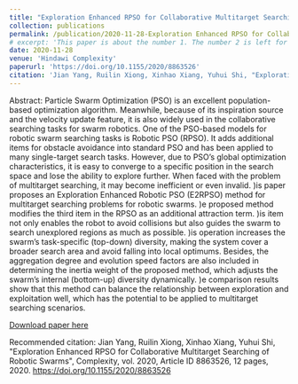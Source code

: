 ```yaml
---
title: "Exploration Enhanced RPSO for Collaborative Multitarget Searching of Robotic Swarms"
collection: publications
permalink: /publication/2020-11-28-Exploration Enhanced RPSO for Collaborative Multitarget Searching of Robotic Swarms
# excerpt: 'This paper is about the number 1. The number 2 is left for future work.'
date: 2020-11-28
venue: 'Hindawi Complexity'
paperurl: 'https://doi.org/10.1155/2020/8863526'
citation: 'Jian Yang, Ruilin Xiong, Xinhao Xiang, Yuhui Shi, "Exploration Enhanced RPSO for Collaborative Multitarget Searching of Robotic Swarms", Complexity, vol. 2020, Article ID 8863526, 12 pages, 2020. https://doi.org/10.1155/2020/8863526'
---
```

Abstract: Particle Swarm Optimization (PSO) is an excellent population-based optimization algorithm. Meanwhile, because of its inspiration source and the velocity update feature, it is also widely used in the collaborative searching tasks for swarm robotics. One of the PSO-based models for robotic swarm searching tasks is Robotic PSO (RPSO). It adds additional items for obstacle avoidance into standard PSO and has been applied to many single-target search tasks. However, due to PSO’s global optimization characteristics, it is easy to converge to a specific position in the search space and lose the ability to explore further. When faced with the problem of multitarget searching, it may become inefficient or even invalid. )is paper proposes an Exploration Enhanced Robotic PSO (E2RPSO) method for multitarget searching problems for robotic swarms. )e proposed method modifies the third item in the RPSO as an additional attraction term. )is item not only enables the robot to avoid collisions but also guides the swarm to search unexplored regions as much as possible. )is operation increases the swarm’s task-specific (top-down) diversity, making the system cover a broader search area and avoid falling into local optimums. Besides, the aggregation degree and evolution speed factors are also included in determining the inertia weight of the proposed method, which adjusts the swarm’s internal (bottom-up) diversity dynamically. )e comparison results show that this method can balance the relationship between exploration and exploitation well, which has the potential to be applied to multitarget searching scenarios.

[Download paper here](https://downloads.hindawi.com/journals/complexity/2020/8863526.pdf)

Recommended citation: Jian Yang, Ruilin Xiong, Xinhao Xiang, Yuhui Shi, "Exploration Enhanced RPSO for Collaborative Multitarget Searching of Robotic Swarms", Complexity, vol. 2020, Article ID 8863526, 12 pages, 2020. https://doi.org/10.1155/2020/8863526